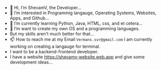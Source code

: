 - 👋 Hi, I’m ShevamV, the Developer...
- 👀 I’m interested in Programmig langauge, Operating  Systems, Websites, Apps, and Github...
- 🌱 I’m currently learning Python, Java, HTML, css, and et cetera...
- 💞️ I’m want to create my own OS and a programming languages. 
- But my skills aren't much better for that...
- 📫 How to reach me at my Email ```Vermans.svr@gmail.com```
I am currently working on creating a langauge for terminal.
- I want to be a backend-frontend developer.
- I have a website https://shevamv-website.web.app and give some development ideas...

<!---
ShevamV/ShevamV is a ✨ special ✨ repository because its `README.md` (this file) appears on your GitHub profile.
You can click the Preview link to take a look at your changes.
--->
